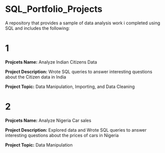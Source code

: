 # SQL_Portfolio_Projects

A repository that provides a sample of data analysis work i completed using SQL and includes the following:

# 1

**Projcets Name:** Analyze Indian Citizens Data

**Project Description:** Wrote SQL queries to answer interesting questions about the Citizen data in India

**Project Topic:** Data Manipulation, Importing, and Data Cleaning 

# 2

**Projcets Name:** Analyze Nigeria Car sales

**Project Description:** Explored data and Wrote SQL queries to answer interesting questions about the prices of cars in Nigeria

**Project Topic:** Data Manipulation

